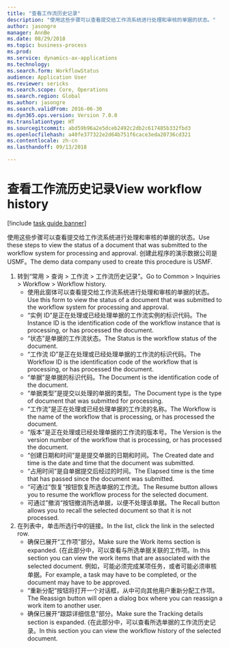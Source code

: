 ```yaml
--- 
title: "查看工作流历史记录"
description: "使用这些步骤可以查看提交给工作流系统进行处理和审核的单据的状态。"
author: jasongre
manager: AnnBe
ms.date: 08/29/2018
ms.topic: business-process
ms.prod: 
ms.service: dynamics-ax-applications
ms.technology: 
ms.search.form: WorkflowStatus
audience: Application User
ms.reviewer: sericks
ms.search.scope: Core, Operations
ms.search.region: Global
ms.author: jasongre
ms.search.validFrom: 2016-06-30
ms.dyn365.ops.version: Version 7.0.0
ms.translationtype: HT
ms.sourcegitcommit: abd59b96a2e5dceb2492c2db2c617485b332fbd3
ms.openlocfilehash: a40fe377322e2d64b751f6cace3eda20736cd321
ms.contentlocale: zh-cn
ms.lasthandoff: 09/13/2018

---
```

# <a name="view-workflow-history"></a><span data-ttu-id="77474-103">查看工作流历史记录</span><span class="sxs-lookup"><span data-stu-id="77474-103">View workflow history</span></span>

[!include [task guide banner](../../includes/task-guide-banner.md)]

<span data-ttu-id="77474-104">使用这些步骤可以查看提交给工作流系统进行处理和审核的单据的状态。</span><span class="sxs-lookup"><span data-stu-id="77474-104">Use these steps to view the status of a document that was submitted to the workflow system for processing and approval.</span></span> <span data-ttu-id="77474-105">创建此程序的演示数据公司是 USMF。</span><span class="sxs-lookup"><span data-stu-id="77474-105">The demo data company used to create this procedure is USMF.</span></span>

1. <span data-ttu-id="77474-106">转到“常用 > 查询 > 工作流 > 工作流历史记录”。</span><span class="sxs-lookup"><span data-stu-id="77474-106">Go to Common > Inquiries > Workflow > Workflow history.</span></span>
    * <span data-ttu-id="77474-107">使用此窗体可以查看提交给工作流系统进行处理和审核的单据的状态。</span><span class="sxs-lookup"><span data-stu-id="77474-107">Use this form to view the status of a document that was submitted to the workflow system for processing and approval.</span></span>  
    * <span data-ttu-id="77474-108">“实例 ID”是正在处理或已经处理单据的工作流实例的标识代码。</span><span class="sxs-lookup"><span data-stu-id="77474-108">The Instance ID is      the identification code of the workflow instance that is processing, or has processed the document.</span></span>  
    * <span data-ttu-id="77474-109">“状态”是单据的工作流状态。</span><span class="sxs-lookup"><span data-stu-id="77474-109">The Status is the workflow status of the document.</span></span>  
    * <span data-ttu-id="77474-110">“工作流 ID”是正在处理或已经处理单据的工作流的标识代码。</span><span class="sxs-lookup"><span data-stu-id="77474-110">The Workflow ID is the identification code of the workflow that is processing, or has processed the document.</span></span>  
    * <span data-ttu-id="77474-111">“单据”是单据的标识代码。</span><span class="sxs-lookup"><span data-stu-id="77474-111">The Document is the identification code of the document.</span></span>  
    * <span data-ttu-id="77474-112">“单据类型”是提交以处理的单据的类型。</span><span class="sxs-lookup"><span data-stu-id="77474-112">The Document type is the type of document that was submitted for processing.</span></span>  
    * <span data-ttu-id="77474-113">“工作流”是正在处理或已经处理单据的工作流的名称。</span><span class="sxs-lookup"><span data-stu-id="77474-113">The Workflow is the name of the workflow that is processing, or has processed the document.</span></span>  
    * <span data-ttu-id="77474-114">“版本”是正在处理或已经处理单据的工作流的版本号。</span><span class="sxs-lookup"><span data-stu-id="77474-114">The Version is the version number of the workflow that is processing, or has processed the document.</span></span>  
    * <span data-ttu-id="77474-115">“创建日期和时间”是是提交单据的日期和时间。</span><span class="sxs-lookup"><span data-stu-id="77474-115">The Created date and time is the date and time that the document was submitted.</span></span>  
    * <span data-ttu-id="77474-116">“占用时间”是自单据提交后经过的时间。</span><span class="sxs-lookup"><span data-stu-id="77474-116">The Elapsed time is the time that has passed since the document was submitted.</span></span>  
    * <span data-ttu-id="77474-117">“可通过”恢复“按钮恢复所选单据的工作流。</span><span class="sxs-lookup"><span data-stu-id="77474-117">The Resume button allows you to resume the workflow process for the selected document.</span></span>  
    * <span data-ttu-id="77474-118">可通过”撤消“按钮撤消所选单据，以便不处理该单据。</span><span class="sxs-lookup"><span data-stu-id="77474-118">The Recall button allows you to recall the selected document so that it is not processed.</span></span>   
2. <span data-ttu-id="77474-119">在列表中，单击所选行中的链接。</span><span class="sxs-lookup"><span data-stu-id="77474-119">In the list, click the link in the selected row.</span></span>
    * <span data-ttu-id="77474-120">确保已展开“工作项”部分。</span><span class="sxs-lookup"><span data-stu-id="77474-120">Make sure the Work items section is expanded.</span></span>    <span data-ttu-id="77474-121">{在此部分中，可以查看与所选单据关联的工作项。</span><span class="sxs-lookup"><span data-stu-id="77474-121">In this section you can view the work items that are associated with the selected document.</span></span> <span data-ttu-id="77474-122">例如，可能必须完成某项任务，或者可能必须审核单据。</span><span class="sxs-lookup"><span data-stu-id="77474-122">For example, a task may have to be completed, or the document may have to be approved.</span></span>  
    * <span data-ttu-id="77474-123">“重新分配”按钮将打开一个对话框，从中可向其他用户重新分配工作项。</span><span class="sxs-lookup"><span data-stu-id="77474-123">The Reassign button will open a dialog box where you can reassign a work item to another user.</span></span>  
    * <span data-ttu-id="77474-124">确保已展开“跟踪详细信息”部分。</span><span class="sxs-lookup"><span data-stu-id="77474-124">Make sure the Tracking details section is expanded.</span></span>    <span data-ttu-id="77474-125">{在此部分中，可以查看所选单据的工作流历史记录。</span><span class="sxs-lookup"><span data-stu-id="77474-125">In this section you can view the workflow history of the selected document.</span></span>  


